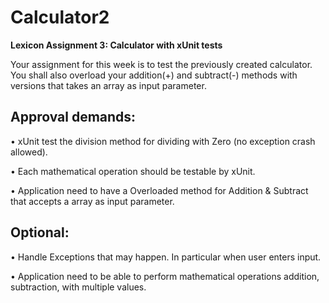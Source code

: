 # Calculator2
**Lexicon Assignment 3: Calculator with xUnit tests**

Your assignment for this week is to test the previously created calculator. You shall also overload your addition(+) and subtract(-) methods with versions that takes an array as input parameter.

## Approval demands:
• xUnit test the division method for dividing with Zero (no exception crash allowed).

• Each mathematical operation should be testable by xUnit.

• Application need to have a Overloaded method for Addition & Subtract that accepts a array as input parameter.

## Optional:
• Handle Exceptions that may happen. In particular when user enters input.

• Application need to be able to perform mathematical operations addition, subtraction, with multiple values.
